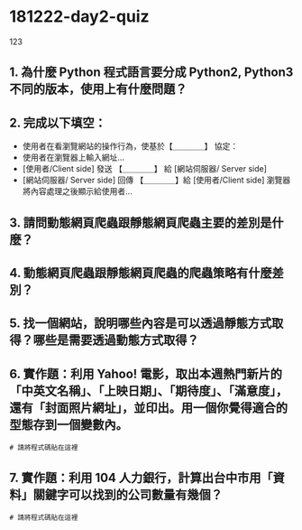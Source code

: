 # 181222-day2-quiz
123

## 1. 為什麼 Python 程式語言要分成 Python2, Python3 不同的版本，使用上有什麼問題？

## 2. 完成以下填空：

- 使用者在看瀏覽網站的操作行為，使基於【＿＿＿＿】  協定：
- 使用者在瀏覽器上輸入網址…
- [使用者/Client side] 發送 【＿＿＿＿】 給 [網站伺服器/ Server side]
- [網站伺服器/ Server side] 回傳 【＿＿＿＿】給 [使用者/Client side]
瀏覽器將內容處理之後顯示給使用者…

## 3. 請問動態網頁爬蟲跟靜態網頁爬蟲主要的差別是什麼？

## 4. 動態網頁爬蟲跟靜態網頁爬蟲的爬蟲策略有什麼差別？

## 5. 找一個網站，說明哪些內容是可以透過靜態方式取得？哪些是需要透過動態方式取得？

## 6. 實作題：利用 Yahoo! 電影，取出本週熱門新片的「中英文名稱」、「上映日期」、「期待度」、「滿意度」，還有「封面照片網址」，並印出。用一個你覺得適合的型態存到一個變數內。

```
# 請將程式碼貼在這裡
```

## 7. 實作題：利用 104 人力銀行，計算出台中市用「資料」關鍵字可以找到的公司數量有幾個？

```
# 請將程式碼貼在這裡
```





